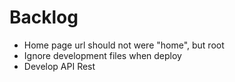 # Backlog

+ Home page url should not were "home", but root 
+ Ignore development files when deploy 
+ Develop API Rest 